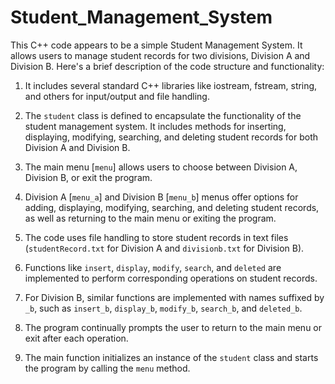 # Student_Management_System
This C++ code appears to be a simple Student Management System. It allows users to manage student records for two divisions, Division A and Division B. Here's a brief description of the code structure and functionality:

1. It includes several standard C++ libraries like iostream, fstream, string, and others for input/output and file handling.

2. The `student` class is defined to encapsulate the functionality of the student management system. It includes methods for inserting, displaying, modifying, searching, and deleting student records for both Division A and Division B.

3. The main menu [`menu`] allows users to choose between Division A, Division B, or exit the program.

4. Division A [`menu_a`] and Division B [`menu_b`] menus offer options for adding, displaying, modifying, searching, and deleting student records, as well as returning to the main menu or exiting the program.

5. The code uses file handling to store student records in text files (`studentRecord.txt` for Division A and `divisionb.txt` for Division B).

6. Functions like `insert`, `display`, `modify`, `search`, and `deleted` are implemented to perform corresponding operations on student records.

7. For Division B, similar functions are implemented with names suffixed by `_b`, such as `insert_b`, `display_b`, `modify_b`, `search_b`, and `deleted_b`.

8. The program continually prompts the user to return to the main menu or exit after each operation.

9. The main function initializes an instance of the `student` class and starts the program by calling the `menu` method.

